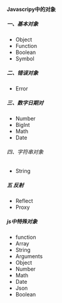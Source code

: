 #### Javascripy中的对象
##### 一、基本对象
* Object
* Function
* Boolean
* Symbol
##### 二、错误对象
* Error

##### 三、数字日期对
* Number
* BigInt
* Math
* Date

###### 四、字符串对象

* String
##### 五 反射
* Reflect
* Proxy

##### js中特殊对象
* function
* Array
* String
* Arguments
* Object
* Number
* Math
* Date
* Json
* Boolean